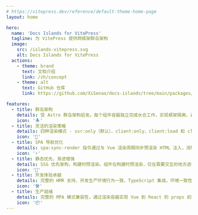 ```yaml
---
# https://vitepress.dev/reference/default-theme-home-page
layout: home

hero:
  name: 'Docs Islands for VitePress'
  tagline: 为 VitePress 提供跨框架群岛架构
  image:
    src: /islands-vitepress.svg
    alt: Docs Islands for VitePress
  actions:
    - theme: brand
      text: 文档介绍
      link: /zh/concept
    - theme: alt
      text: GitHub 仓库
      link: https://github.com/XiSenao/docs-islands/tree/main/packages/vitepress

features:
  - title: 群岛架构
    details: 受 Astro 群岛架构启发。每个组件容器独立完成水合工作，实现框架隔离，避免全局状态冲突。
    icon: '🏝️'
  - title: 灵活的渲染策略
    details: 四种渲染模式 - ssr:only（默认）、client:only、client:load 和 client:visible。根据组件重要性优化性能和用户体验。
    icon: '🎯'
  - title: SPA 导航优化
    details: spa:sync-render 指令通过与 Vue 渲染周期同步预渲染 HTML 注入，消除路由切换时的组件闪烁。
    icon: '⚡'
  - title: 静态优先，渐进增强
    details: SSG 优先架构，构建时预渲染。组件在构建时预渲染，仅在需要交互的地方进行选择性客户端水合。
    icon: '🚀'
  - title: 开发体验卓越
    details: 完整的 HMR 支持、开发生产环境行为一致、TypeScript 集成。环境一致性避免生产环境意外。
    icon: '🛠️'
  - title: 生产就绪
    details: 完整的 MPA 模式兼容性，通过渲染容器实现 Vue 到 React 的 props 初始化。与 VitePress 生产构建无缝集成。
    icon: '📦'
---
```

